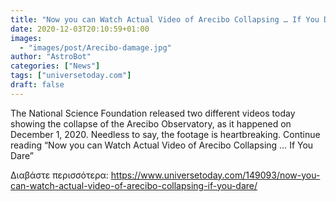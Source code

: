 ```yaml
---
title: "Now you can Watch Actual Video of Arecibo Collapsing … If You Dare"
date: 2020-12-03T20:10:59+01:00
images:
  - "images/post/Arecibo-damage.jpg"
author: "AstroBot"
categories: ["News"]
tags: ["universetoday.com"]
draft: false
---
```


The National Science Foundation released two different videos today showing the collapse of the Arecibo Observatory, as it happened on December 1, 2020. Needless to say, the footage is heartbreaking. Continue reading “Now you can Watch Actual Video of Arecibo Collapsing … If You Dare” 

Διαβάστε περισσότερα: https://www.universetoday.com/149093/now-you-can-watch-actual-video-of-arecibo-collapsing-if-you-dare/
